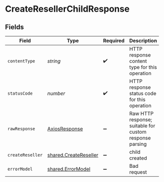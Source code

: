 # CreateResellerChildResponse


## Fields

| Field                                                          | Type                                                           | Required                                                       | Description                                                    |
| -------------------------------------------------------------- | -------------------------------------------------------------- | -------------------------------------------------------------- | -------------------------------------------------------------- |
| `contentType`                                                  | *string*                                                       | :heavy_check_mark:                                             | HTTP response content type for this operation                  |
| `statusCode`                                                   | *number*                                                       | :heavy_check_mark:                                             | HTTP response status code for this operation                   |
| `rawResponse`                                                  | [AxiosResponse](https://axios-http.com/docs/res_schema)        | :heavy_minus_sign:                                             | Raw HTTP response; suitable for custom response parsing        |
| `createReseller`                                               | [shared.CreateReseller](../../models/shared/createreseller.md) | :heavy_minus_sign:                                             | child created                                                  |
| `errorModel`                                                   | [shared.ErrorModel](../../models/shared/errormodel.md)         | :heavy_minus_sign:                                             | Bad request                                                    |